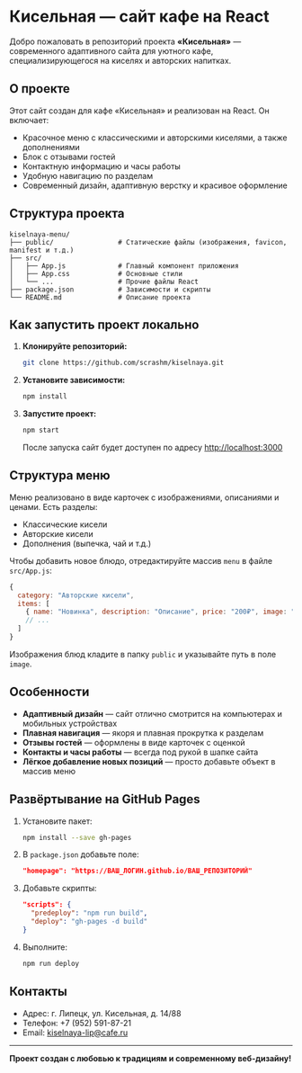 # Кисельная — сайт кафе на React

Добро пожаловать в репозиторий проекта **«Кисельная»** — современного адаптивного сайта для уютного кафе, специализирующегося на киселях и авторских напитках.

## О проекте

Этот сайт создан для кафе «Кисельная» и реализован на React. Он включает:
- Красочное меню с классическими и авторскими киселями, а также дополнениями
- Блок с отзывами гостей
- Контактную информацию и часы работы
- Удобную навигацию по разделам
- Современный дизайн, адаптивную верстку и красивое оформление

## Структура проекта

```
kiselnaya-menu/
├── public/                # Статические файлы (изображения, favicon, manifest и т.д.)
├── src/
│   ├── App.js             # Главный компонент приложения
│   ├── App.css            # Основные стили
│   └── ...                # Прочие файлы React
├── package.json           # Зависимости и скрипты
└── README.md              # Описание проекта
```

## Как запустить проект локально

1. **Клонируйте репозиторий:**
   ```sh
   git clone https://github.com/scrashm/kiselnaya.git
   ```
2. **Установите зависимости:**
   ```sh
   npm install
   ```
3. **Запустите проект:**
   ```sh
   npm start
   ```
   После запуска сайт будет доступен по адресу [http://localhost:3000](http://localhost:3000)

## Структура меню

Меню реализовано в виде карточек с изображениями, описаниями и ценами. Есть разделы:
- Классические кисели
- Авторские кисели
- Дополнения (выпечка, чай и т.д.)

Чтобы добавить новое блюдо, отредактируйте массив `menu` в файле `src/App.js`:
```js
{
  category: "Авторские кисели",
  items: [
    { name: "Новинка", description: "Описание", price: "200₽", image: "/новинка.png" },
    // ...
  ]
}
```
Изображения блюд кладите в папку `public` и указывайте путь в поле `image`.

## Особенности
- **Адаптивный дизайн** — сайт отлично смотрится на компьютерах и мобильных устройствах
- **Плавная навигация** — якоря и плавная прокрутка к разделам
- **Отзывы гостей** — оформлены в виде карточек с оценкой
- **Контакты и часы работы** — всегда под рукой в шапке сайта
- **Лёгкое добавление новых позиций** — просто добавьте объект в массив меню

## Развёртывание на GitHub Pages

1. Установите пакет:
   ```sh
   npm install --save gh-pages
   ```
2. В `package.json` добавьте поле:
   ```json
   "homepage": "https://ВАШ_ЛОГИН.github.io/ВАШ_РЕПОЗИТОРИЙ"
   ```
3. Добавьте скрипты:
   ```json
   "scripts": {
     "predeploy": "npm run build",
     "deploy": "gh-pages -d build"
   }
   ```
4. Выполните:
   ```sh
   npm run deploy
   ```

## Контакты

- Адрес: г. Липецк, ул. Кисельная, д. 14/88
- Телефон: +7 (952) 591-87-21
- Email: kiselnaya-lip@cafe.ru

---

**Проект создан с любовью к традициям и современному веб-дизайну!** 
